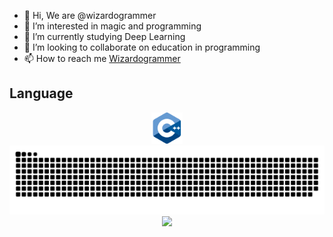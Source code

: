 - 👋 Hi, We are @wizardogrammer
- 👀 I’m interested in magic and programming
- 🌱 I’m currently studying Deep Learning
- 💞️ I’m looking to collaborate on education in programming
- 📫 How to reach me [Wizardogrammer](mailto:codertalisman@gmail.com?subject=[GitHub])

## Language
<div align="center">
<img src="https://raw.githubusercontent.com/devicons/devicon/master/icons/cplusplus/cplusplus-original.svg" alt="cplusplus" width="50" height="50"/>
</div>

<div align="center">
  <img src="https://github.com/Platane/snk/raw/output/github-contribution-grid-snake.svg" />
</div>

<div align="center">
  <img src="https://github-readme-stats.vercel.app/api?username=wizardogrammer&show_icons=true&theme=blue-green&count_private=true&include_all_commits=true&border_color=001F1E&text_color=09d672&icon_color=00C2C2&title_color=00F1E9&custom_title=Status" />
</div>

<!---
wizardogrammer/wizardogrammer is a ✨ special ✨ repository because its `README.md` (this file) appears on your GitHub profile.
You can click the Preview link to take a look at your changes.
--->

